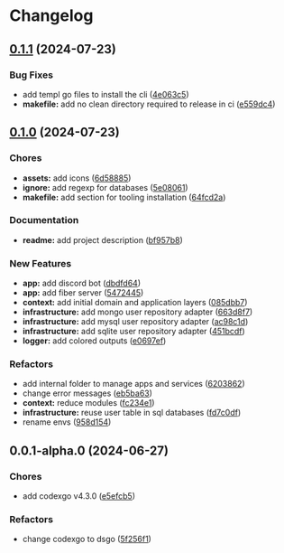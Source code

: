 # Changelog

## [0.1.1](https://github.com/bastean/dsgo/compare/v0.1.0...v0.1.1) (2024-07-23)

### Bug Fixes

- add templ go files to install the cli ([4e063c5](https://github.com/bastean/dsgo/commit/4e063c50ac97115b8e5b344431f122db7302aa8a))
- **makefile:** add no clean directory required to release in ci ([e559dc4](https://github.com/bastean/dsgo/commit/e559dc468e8cfd9d32a419c8f34fa521bb7831a2))

## [0.1.0](https://github.com/bastean/dsgo/compare/v0.0.1-alpha.0...v0.1.0) (2024-07-23)

### Chores

- **assets:** add icons ([6d58885](https://github.com/bastean/dsgo/commit/6d58885982e341d896a5790c1fb65886dd2bf183))
- **ignore:** add regexp for databases ([5e08061](https://github.com/bastean/dsgo/commit/5e080610191188d12b18b36360a47fddfac3a076))
- **makefile:** add section for tooling installation ([64fcd2a](https://github.com/bastean/dsgo/commit/64fcd2a15e755703ce12d73cfe761f90c4385fce))

### Documentation

- **readme:** add project description ([bf957b8](https://github.com/bastean/dsgo/commit/bf957b8053d575bdf62ce9bc05cd91dd4c088b0c))

### New Features

- **app:** add discord bot ([dbdfd64](https://github.com/bastean/dsgo/commit/dbdfd646283480a01ebbdf9df444a45e8d0c7c2f))
- **app:** add fiber server ([5472445](https://github.com/bastean/dsgo/commit/54724456dc0bbca8d461d07eafa0acdc50ee7d24))
- **context:** add initial domain and application layers ([085dbb7](https://github.com/bastean/dsgo/commit/085dbb7763685a742d5474f3c649e04a2e4862d9))
- **infrastructure:** add mongo user repository adapter ([663d8f7](https://github.com/bastean/dsgo/commit/663d8f75775b89d2b8ae4ab0868acdf43a1218ec))
- **infrastructure:** add mysql user repository adapter ([ac98c1d](https://github.com/bastean/dsgo/commit/ac98c1d9dc23ccaf4fc2ccd578b62a50d2082a68))
- **infrastructure:** add sqlite user repository adapter ([451bcdf](https://github.com/bastean/dsgo/commit/451bcdf59ab2b86c8c5d013ff3b4b917e5f95900))
- **logger:** add colored outputs ([e0697ef](https://github.com/bastean/dsgo/commit/e0697efaf1a4edb40c109ae3fc075c1a6e569591))

### Refactors

- add internal folder to manage apps and services ([6203862](https://github.com/bastean/dsgo/commit/6203862d2c09a93d81e8686e17cf258c546ded43))
- change error messages ([eb5ba63](https://github.com/bastean/dsgo/commit/eb5ba637d3ed2c89d0d060063d15e80165408e9d))
- **context:** reduce modules ([fc234e1](https://github.com/bastean/dsgo/commit/fc234e1867e0f61264c4feaaf8958a5560472653))
- **infrastructure:** reuse user table in sql databases ([fd7c0df](https://github.com/bastean/dsgo/commit/fd7c0dfb6c3ef2de81038f742b7b0ce458e9a1ef))
- rename envs ([958d154](https://github.com/bastean/dsgo/commit/958d1549307805416358080265e1a3e1285bc447))

## 0.0.1-alpha.0 (2024-06-27)

### Chores

- add codexgo v4.3.0 ([e5efcb5](https://github.com/bastean/dsgo/commit/e5efcb5bb0cec707cfaa878bfe1b061c08108ca4))

### Refactors

- change codexgo to dsgo ([5f256f1](https://github.com/bastean/dsgo/commit/5f256f1a4f2eaba779c7022ee3e4cfdf1443dde9))
